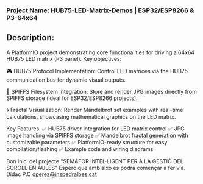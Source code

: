 ### Project Name: HUB75-LED-Matrix-Demos | ESP32/ESP8266 & P3-64x64
## Description:
A PlatformIO project demonstrating core functionalities for driving a 64x64 HUB75 LED matrix (P3 panel). Key objectives:

🎮 HUB75 Protocol Implementation: Control LED matrices via the HUB75 communication bus for dynamic visual outputs.

📁 SPIFFS Filesystem Integration: Store and render JPG images directly from SPIFFS storage (ideal for ESP32/ESP8266 projects).

🌀 Fractal Visualization: Render Mandelbrot set examples with real-time calculations, showcasing mathematical graphics on the LED matrix.

Key Features:
✅ HUB75 driver integration for LED matrix control
✅ JPG image handling via SPIFFS storage
✅ Mandelbrot fractal generation with customizable parameters
✅ PlatformIO-ready structure for easy compilation/flashing
✅ Example code and wiring diagrams


Bon inici del projecte "SEMÀFOR INTEL·LIGENT PER A LA GESTIÓ DEL SOROLL EN AULES"
Espero que amb això es podrà començar a fer vía.
Dídac P.C
dperez@inspedralbes.cat
